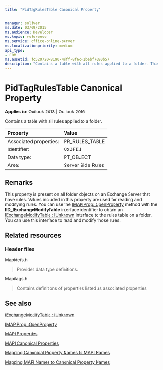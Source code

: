 ```yaml
---
title: "PidTagRulesTable Canonical Property"
 
 
manager: soliver
ms.date: 03/09/2015
ms.audience: Developer
ms.topic: reference
ms.service: office-online-server
ms.localizationpriority: medium
api_type:
- COM
ms.assetid: fc520720-8190-4dff-8f6c-1bebf7080b57
description: "Contains a table with all rules applied to a folder. This property is present on all folder objects on an Exchange Server that have rules."
---
```


# PidTagRulesTable Canonical Property

  
  
**Applies to**: Outlook 2013 | Outlook 2016 
  
Contains a table with all rules applied to a folder.
  
|Property |Value |
|:-----|:-----|
|Associated properties:  <br/> |PR_RULES_TABLE  <br/> |
|Identifier:  <br/> |0x3FE1  <br/> |
|Data type:  <br/> |PT_OBJECT  <br/> |
|Area:  <br/> |Server Side Rules  <br/> |
   
## Remarks

This property is present on all folder objects on an Exchange Server that have rules. Values included in this property are used for reading and modifying rules. You can use the [IMAPIProp::OpenProperty](imapiprop-openproperty.md) method with the **IID_IExchangeModifyTable** interface identifier to obtain an [IExchangeModifyTable : IUnknown](iexchangemodifytableiunknown.md) interface to the rules table on a folder. You can use this interface to read and modify those rules. 
  
## Related resources

### Header files

Mapidefs.h
  
> Provides data type definitions.
    
Mapitags.h
  
> Contains definitions of properties listed as associated properties. 
    
## See also



[IExchangeModifyTable : IUnknown](iexchangemodifytableiunknown.md)
  
[IMAPIProp::OpenProperty](imapiprop-openproperty.md)


[MAPI Properties](mapi-properties.md)
  
[MAPI Canonical Properties](mapi-canonical-properties.md)
  
[Mapping Canonical Property Names to MAPI Names](mapping-canonical-property-names-to-mapi-names.md)
  
[Mapping MAPI Names to Canonical Property Names](mapping-mapi-names-to-canonical-property-names.md)

